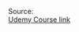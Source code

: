 Source: <br>
<a href="https://www.udemy.com/course/the-complete-web-development-bootcamp/">Udemy Course link</a>